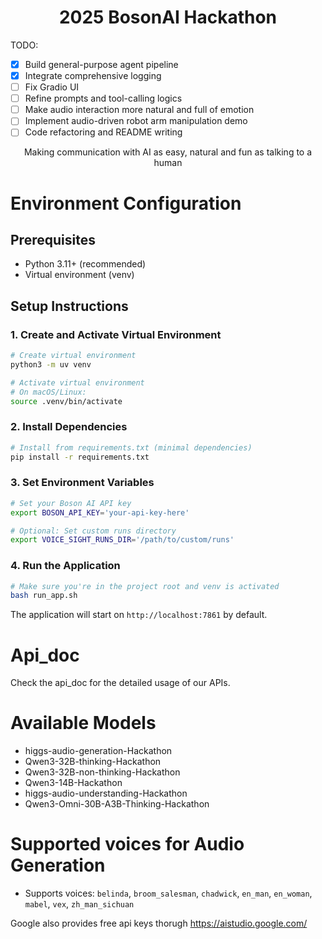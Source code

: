 <h1 align="center">2025 BosonAI Hackathon</h1>

TODO:

- [x] Build general-purpose agent pipeline
- [x] Integrate comprehensive logging
- [ ] Fix Gradio UI
- [ ] Refine prompts and tool-calling logics
- [ ] Make audio interaction more natural and full of emotion
- [ ] Implement audio-driven robot arm manipulation demo
- [ ] Code refactoring and README writing

<p align="center">
  Making communication with AI as easy, natural and fun as talking to a human
</p>

# Environment Configuration

## Prerequisites
- Python 3.11+ (recommended)
- Virtual environment (venv)

## Setup Instructions

### 1. Create and Activate Virtual Environment
```bash
# Create virtual environment
python3 -m uv venv

# Activate virtual environment
# On macOS/Linux:
source .venv/bin/activate
```

### 2. Install Dependencies
```bash
# Install from requirements.txt (minimal dependencies)
pip install -r requirements.txt
```

### 3. Set Environment Variables
```bash
# Set your Boson AI API key
export BOSON_API_KEY='your-api-key-here'

# Optional: Set custom runs directory
export VOICE_SIGHT_RUNS_DIR='/path/to/custom/runs'
```

### 4. Run the Application
```bash
# Make sure you're in the project root and venv is activated
bash run_app.sh
```

The application will start on `http://localhost:7861` by default.


# Api_doc
Check the api_doc for the detailed usage of our APIs.

# Available Models
- higgs-audio-generation-Hackathon
- Qwen3-32B-thinking-Hackathon
- Qwen3-32B-non-thinking-Hackathon
- Qwen3-14B-Hackathon
- higgs-audio-understanding-Hackathon
- Qwen3-Omni-30B-A3B-Thinking-Hackathon

# Supported voices for Audio Generation
- Supports voices: `belinda`, `broom_salesman`, `chadwick`, `en_man`, `en_woman`, `mabel`, `vex`, `zh_man_sichuan`


Google also provides free api keys thorugh https://aistudio.google.com/